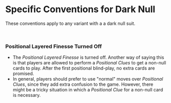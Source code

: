 # Specific Conventions for Dark Null

These conventions apply to any variant with a a dark null suit.

<br />

### Positional Layered Finesse Turned Off

* The *Positional Layered Finesse* is turned off. Another way of saying this is that players are allowed to perform a *Positional Clues* to get a non-null cards to play. After the first positional blind-play, no extra cards are promised.
* In general, players should prefer to use "normal" moves over *Positional Clues*, since they add extra confusion to the game. However, there might be a tricky situation in which a *Positional Clue* for a non-null card is necessary.
